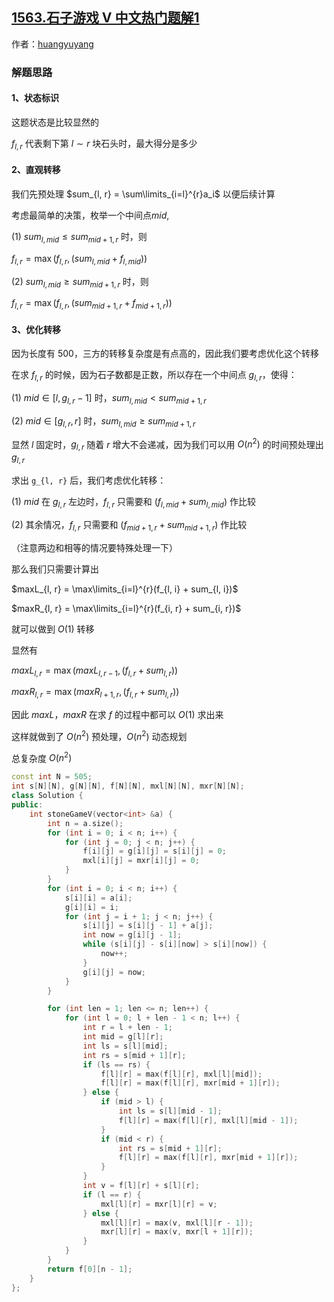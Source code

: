 ## [1563.石子游戏 V 中文热门题解1](https://leetcode.cn/problems/stone-game-v/solutions/100000/on2dong-tai-gui-hua-jie-fa-by-huangyuyang)

作者：[huangyuyang](https://leetcode.cn/u/huangyuyang)
### 解题思路

#### 1、状态标识

这题状态是比较显然的

$f_{l, r}$ 代表剩下第 $l \sim r$ 块石头时，最大得分是多少

#### 2、直观转移

我们先预处理 $sum_{l, r} = \sum\limits_{i=l}^{r}a_i$ 以便后续计算

考虑最简单的决策，枚举一个中间点$mid$,

(1) $sum_{l, mid} \leq sum_{mid + 1, r}$ 时，则

$f_{l, r} = \max(f_{l, r},  (sum_{l, mid} + f_{l, mid}))$

(2) $sum_{l, mid} \geq sum_{mid + 1, r}$ 时，则

$f_{l, r} = \max(f_{l, r}, (sum_{mid + 1, r} + f_{mid + 1, r}))$

#### 3、优化转移

因为长度有 500，三方的转移复杂度是有点高的，因此我们要考虑优化这个转移

在求 $f_{l, r}$ 的时候，因为石子数都是正数，所以存在一个中间点 $g_{l, r}$，使得：

(1) $mid \in  [l, g_{l, r}- 1]$ 时，$sum_{l, mid} < sum_{mid + 1, r}$

(2) $mid \in [g_{l, r}, r]$ 时，$sum_{l, mid} \geq sum_{mid + 1, r}$

显然 $l$ 固定时，$g_{l, r}$ 随着 $r$ 增大不会递减，因为我们可以用 $O(n^2)$ 的时间预处理出 $g_{l, r}$

求出 `g_{l, r}` 后，我们考虑优化转移：

(1) $mid$ 在 $g_{l, r}$ 左边时，$f_{l, r}$ 只需要和 $(f_{l, mid} + sum_{l, mid})$ 作比较

(2) 其余情况，$f_{l, r}$ 只需要和 $(f_{mid + 1, r} + sum_{mid + 1, r})$ 作比较

（注意两边和相等的情况要特殊处理一下）

那么我们只需要计算出

$maxL_{l, r} = \max\limits_{i=l}^{r}(f_{l, i} + sum_{l, i})$

$maxR_{l, r} = \max\limits_{i=l}^{r}(f_{i, r} + sum_{i, r})$

就可以做到 $O(1)$ 转移

显然有

$maxL_{l, r} = \max(maxL_{l, r - 1}, (f_{l, r} + sum_{l, r}))$

$maxR_{l, r} = \max(maxR_{l + 1, r}, (f_{l, r} + sum_{l, r}))$

因此 $maxL$，$maxR$ 在求 $f$ 的过程中都可以 $O(1)$ 求出来

这样就做到了 $O(n^2)$ 预处理，$O(n^2)$ 动态规划

总复杂度 $O(n^2)$
<br>

```C++ []
const int N = 505;
int s[N][N], g[N][N], f[N][N], mxl[N][N], mxr[N][N];
class Solution {
public:
    int stoneGameV(vector<int> &a) {
        int n = a.size();
        for (int i = 0; i < n; i++) {
            for (int j = 0; j < n; j++) {
                f[i][j] = g[i][j] = s[i][j] = 0;
                mxl[i][j] = mxr[i][j] = 0;
            }
        }
        for (int i = 0; i < n; i++) {
            s[i][i] = a[i];
            g[i][i] = i;
            for (int j = i + 1; j < n; j++) {
                s[i][j] = s[i][j - 1] + a[j];
                int now = g[i][j - 1];
                while (s[i][j] - s[i][now] > s[i][now]) {
                    now++;
                }
                g[i][j] = now;
            }
        }

        for (int len = 1; len <= n; len++) {
            for (int l = 0; l + len - 1 < n; l++) {
                int r = l + len - 1;
                int mid = g[l][r];
                int ls = s[l][mid];
                int rs = s[mid + 1][r];
                if (ls == rs) {
                    f[l][r] = max(f[l][r], mxl[l][mid]);
                    f[l][r] = max(f[l][r], mxr[mid + 1][r]);
                } else {
                    if (mid > l) {
                        int ls = s[l][mid - 1];
                        f[l][r] = max(f[l][r], mxl[l][mid - 1]);
                    }
                    if (mid < r) {
                        int rs = s[mid + 1][r];
                        f[l][r] = max(f[l][r], mxr[mid + 1][r]);
                    }
                }
                int v = f[l][r] + s[l][r];
                if (l == r) {
                    mxl[l][r] = mxr[l][r] = v;
                } else {
                    mxl[l][r] = max(v, mxl[l][r - 1]);
                    mxr[l][r] = max(v, mxr[l + 1][r]);
                }
            }
        }
        return f[0][n - 1];
    }
};

```
